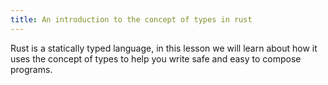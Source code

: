 ```yaml
---
title: An introduction to the concept of types in rust
---
```


Rust is a statically typed language, in this lesson we will learn about how it uses the concept of types to help you write safe and easy to compose programs.
